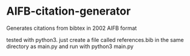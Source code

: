 # AIFB-citation-generator
Generates citations from bibtex in 2002 AIFB format

tested with python3. just create a file called references.bib in the same directory as main.py and run with python3 main.py